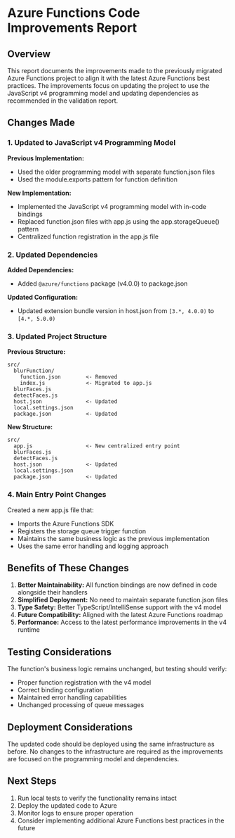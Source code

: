 # Azure Functions Code Improvements Report

## Overview

This report documents the improvements made to the previously migrated Azure Functions project to align it with the latest Azure Functions best practices. The improvements focus on updating the project to use the JavaScript v4 programming model and updating dependencies as recommended in the validation report.

## Changes Made

### 1. Updated to JavaScript v4 Programming Model

**Previous Implementation:**
- Used the older programming model with separate function.json files
- Used the module.exports pattern for function definition

**New Implementation:**
- Implemented the JavaScript v4 programming model with in-code bindings
- Replaced function.json files with app.js using the app.storageQueue() pattern
- Centralized function registration in the app.js file

### 2. Updated Dependencies

**Added Dependencies:**
- Added `@azure/functions` package (v4.0.0) to package.json

**Updated Configuration:**
- Updated extension bundle version in host.json from `[3.*, 4.0.0)` to `[4.*, 5.0.0)`

### 3. Updated Project Structure

**Previous Structure:**
```
src/
  blurFunction/
    function.json        <- Removed
    index.js             <- Migrated to app.js
  blurFaces.js
  detectFaces.js
  host.json              <- Updated
  local.settings.json
  package.json           <- Updated
```

**New Structure:**
```
src/
  app.js                 <- New centralized entry point
  blurFaces.js
  detectFaces.js
  host.json              <- Updated
  local.settings.json
  package.json           <- Updated
```

### 4. Main Entry Point Changes

Created a new app.js file that:
- Imports the Azure Functions SDK
- Registers the storage queue trigger function
- Maintains the same business logic as the previous implementation
- Uses the same error handling and logging approach

## Benefits of These Changes

1. **Better Maintainability:** All function bindings are now defined in code alongside their handlers
2. **Simplified Deployment:** No need to maintain separate function.json files
3. **Type Safety:** Better TypeScript/IntelliSense support with the v4 model
4. **Future Compatibility:** Aligned with the latest Azure Functions roadmap
5. **Performance:** Access to the latest performance improvements in the v4 runtime

## Testing Considerations

The function's business logic remains unchanged, but testing should verify:
- Proper function registration with the v4 model
- Correct binding configuration
- Maintained error handling capabilities
- Unchanged processing of queue messages

## Deployment Considerations

The updated code should be deployed using the same infrastructure as before. No changes to the infrastructure are required as the improvements are focused on the programming model and dependencies.

## Next Steps

1. Run local tests to verify the functionality remains intact
2. Deploy the updated code to Azure
3. Monitor logs to ensure proper operation
4. Consider implementing additional Azure Functions best practices in the future
